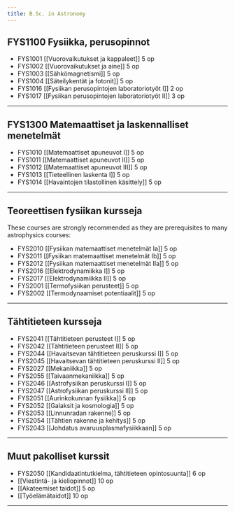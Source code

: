 ```yaml
---
title: B.Sc. in Astronomy 
---
```



## FYS1100 Fysiikka, perusopinnot 

- FYS1001 [[Vuorovaikutukset ja kappaleet]] 5 op
- FYS1002 [[Vuorovaikutukset ja aine]] 5 op
- FYS1003 [[Sähkömagnetismi]] 5 op
- FYS1004 [[Säteilykentät ja fotonit]] 5 op
- FYS1016 [[Fysiikan perusopintojen laboratoriotyöt I]] 2 op
- FYS1017 [[Fysiikan perusopintojen laboratoriotyöt II]] 3 op

---

## FYS1300 Matemaattiset ja laskennalliset menetelmät

- FYS1010 [[Matemaattiset apuneuvot I]] 5 op
- FYS1011 [[Matemaattiset apuneuvot II]] 5 op
- FYS1012 [[Matemaattiset apuneuvot III]] 5 op
- FYS1013 [[Tieteellinen laskenta I]] 5 op
- FYS1014 [[Havaintojen tilastollinen käsittely]] 5 op

---

## Teoreettisen fysiikan kursseja

These courses are strongly recommended as they are prerequisites to many astrophysics courses:
- FYS2010 [[Fysiikan matemaattiset menetelmät Ia]] 5 op
- FYS2011 [[Fysiikan matemaattiset menetelmät Ib]] 5 op
- FYS2012 [[Fysiikan matemaattiset menetelmät IIa]] 5 op
- FYS2016 [[Elektrodynamiikka I]] 5 op
- FYS2017 [[Elektrodynamiikka II]] 5 op
- FYS2001 [[Termofysiikan perusteet]] 5 op
- FYS2002 [[Termodynaamiset potentiaalit]] 5 op


---

## Tähtitieteen kursseja

- FYS2041 [[Tähtitieteen perusteet I]] 5 op
- FYS2042 [[Tähtitieteen perusteet II]] 5 op
- FYS2044 [[Havaitsevan tähtitieteen peruskurssi I]] 5 op
- FYS2045 [[Havaitsevan tähtitieteen peruskurssi II]] 5 op
- FYS2027 [[Mekaniikka]] 5 op
- FYS2055 [[Taivaanmekaniikka]] 5 op
- FYS2046 [[Astrofysiikan peruskurssi I]] 5 op
- FYS2047 [[Astrofysiikan peruskurssi II]] 5 op
- FYS2051 [[Aurinkokunnan fysiikka]] 5 op
- FYS2052 [[Galaksit ja kosmologia]] 5 op
- FYS2053 [[Linnunradan rakenne]] 5 op
- FYS2054 [[Tähtien rakenne ja kehitys]] 5 op
- FYS2043 [[Johdatus avaruusplasmafysiikkaan]] 5 op


---

## Muut pakolliset kurssit 
- FYS2050 [[Kandidaatintutkielma, tähtitieteen opintosuunta]] 6 op
- [[Viestintä- ja kieliopinnot]] 10 op
- [[Akateemiset taidot]] 5 op 
- [[Työelämätaidot]] 10 op

---
